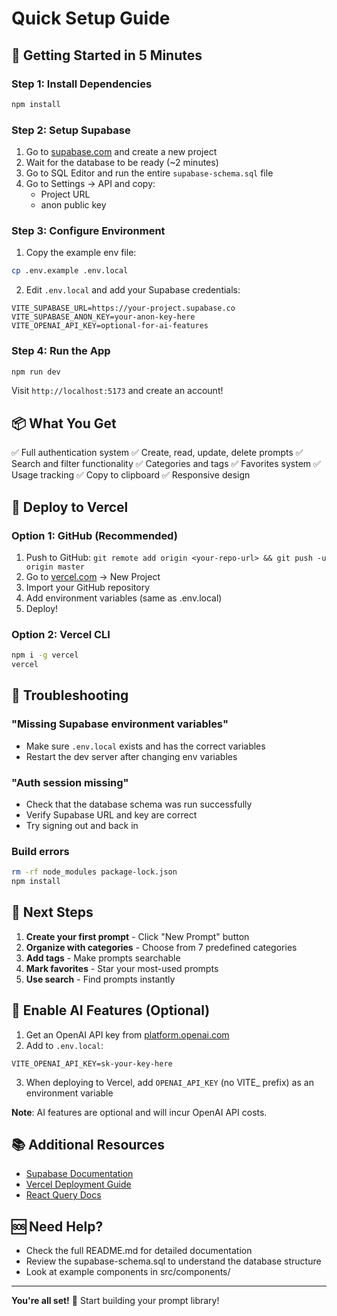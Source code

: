 # Quick Setup Guide

## 🚀 Getting Started in 5 Minutes

### Step 1: Install Dependencies
```bash
npm install
```

### Step 2: Setup Supabase

1. Go to [supabase.com](https://supabase.com) and create a new project
2. Wait for the database to be ready (~2 minutes)
3. Go to SQL Editor and run the entire `supabase-schema.sql` file
4. Go to Settings → API and copy:
   - Project URL
   - anon public key

### Step 3: Configure Environment

1. Copy the example env file:
```bash
cp .env.example .env.local
```

2. Edit `.env.local` and add your Supabase credentials:
```env
VITE_SUPABASE_URL=https://your-project.supabase.co
VITE_SUPABASE_ANON_KEY=your-anon-key-here
VITE_OPENAI_API_KEY=optional-for-ai-features
```

### Step 4: Run the App
```bash
npm run dev
```

Visit `http://localhost:5173` and create an account!

## 📦 What You Get

✅ Full authentication system
✅ Create, read, update, delete prompts
✅ Search and filter functionality
✅ Categories and tags
✅ Favorites system
✅ Usage tracking
✅ Copy to clipboard
✅ Responsive design

## 🚢 Deploy to Vercel

### Option 1: GitHub (Recommended)
1. Push to GitHub: `git remote add origin <your-repo-url> && git push -u origin master`
2. Go to [vercel.com](https://vercel.com) → New Project
3. Import your GitHub repository
4. Add environment variables (same as .env.local)
5. Deploy!

### Option 2: Vercel CLI
```bash
npm i -g vercel
vercel
```

## 🔧 Troubleshooting

### "Missing Supabase environment variables"
- Make sure `.env.local` exists and has the correct variables
- Restart the dev server after changing env variables

### "Auth session missing"
- Check that the database schema was run successfully
- Verify Supabase URL and key are correct
- Try signing out and back in

### Build errors
```bash
rm -rf node_modules package-lock.json
npm install
```

## 📝 Next Steps

1. **Create your first prompt** - Click "New Prompt" button
2. **Organize with categories** - Choose from 7 predefined categories
3. **Add tags** - Make prompts searchable
4. **Mark favorites** - Star your most-used prompts
5. **Use search** - Find prompts instantly

## 🤖 Enable AI Features (Optional)

1. Get an OpenAI API key from [platform.openai.com](https://platform.openai.com)
2. Add to `.env.local`:
```env
VITE_OPENAI_API_KEY=sk-your-key-here
```
3. When deploying to Vercel, add `OPENAI_API_KEY` (no VITE_ prefix) as an environment variable

**Note**: AI features are optional and will incur OpenAI API costs.

## 📚 Additional Resources

- [Supabase Documentation](https://supabase.com/docs)
- [Vercel Deployment Guide](https://vercel.com/docs)
- [React Query Docs](https://tanstack.com/query/latest)

## 🆘 Need Help?

- Check the full README.md for detailed documentation
- Review the supabase-schema.sql to understand the database structure
- Look at example components in src/components/

---

**You're all set!** 🎉 Start building your prompt library!
